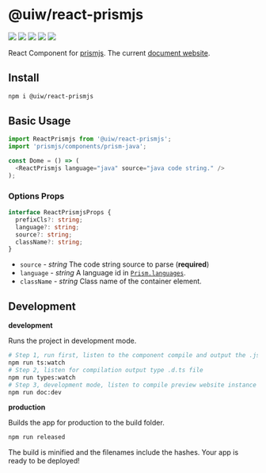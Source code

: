@uiw/react-prismjs
===
<!--dividing-->

[![](https://img.shields.io/github/issues/uiwjs/react-prismjs.svg)](https://github.com/uiwjs/react-prismjs/issues)
[![](https://img.shields.io/github/forks/uiwjs/react-prismjs.svg)](https://github.com/uiwjs/react-prismjs/network)
[![](https://img.shields.io/github/stars/uiwjs/react-prismjs.svg)](https://github.com/uiwjs/react-prismjs/stargazers)
[![](https://img.shields.io/github/release/uiwjs/react-prismjs)](https://github.com/uiwjs/react-prismjs/releases)
[![](https://img.shields.io/npm/v/@uiw/react-prismjs.svg)](https://www.npmjs.com/package/@uiw/react-prismjs)

React Component for [prismjs](https://github.com/PrismJS/prism). The current [document website](https://uiwjs.github.io/react-prismjs/).

## Install

```bash
npm i @uiw/react-prismjs
```

## Basic Usage

```js
import ReactPrismjs from '@uiw/react-prismjs';
import 'prismjs/components/prism-java';

const Dome = () => (
  <ReactPrismjs language="java" source="java code string." />
);
```

### Options Props

```typescript
interface ReactPrismjsProps {
  prefixCls?: string;
  language?: string;
  source?: string;
  className?: string;
}
```

- `source` - _string_ The code string source to parse (**required**)
- `language` - _string_ A language id in [`Prism.languages`](https://github.com/PrismJS/prism/blob/388ad996c4b576205de4d4feda69202bd26c1345/components.json).
- `className` - _string_ Class name of the container element.

## Development

**development**

Runs the project in development mode.  

```bash
# Step 1, run first, listen to the component compile and output the .js file
npm run ts:watch
# Step 2, listen for compilation output type .d.ts file
npm run types:watch
# Step 3, development mode, listen to compile preview website instance
npm run doc:dev
```

**production**

Builds the app for production to the build folder.

```bash
npm run released
```

The build is minified and the filenames include the hashes.
Your app is ready to be deployed!
